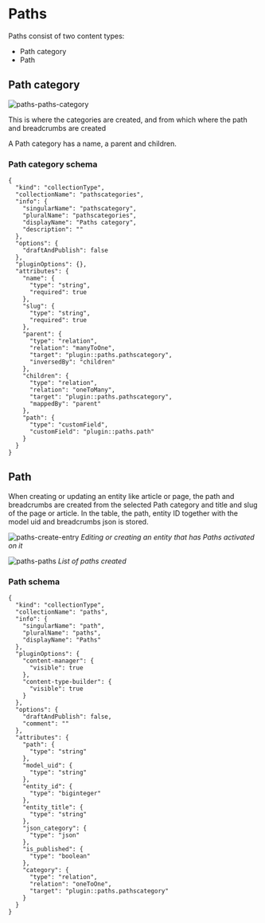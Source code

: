 # Paths

Paths consist of two content types:
- Path category
- Path

## Path category

![paths-paths-category](https://github.com/MindDesign/paths/assets/6894169/007d1266-0ae2-4d4b-a221-aff1cb65d94d)

This is where the categories are created, and from which where the path and breadcrumbs are created

A Path category has a name, a parent and children. 

### Path category schema

```
{
  "kind": "collectionType",
  "collectionName": "pathscategories",
  "info": {
    "singularName": "pathscategory",
    "pluralName": "pathscategories",
    "displayName": "Paths category",
    "description": ""
  },
  "options": {
    "draftAndPublish": false
  },
  "pluginOptions": {},
  "attributes": {
    "name": {
      "type": "string",
      "required": true
    },
    "slug": {
      "type": "string",
      "required": true
    },
    "parent": {
      "type": "relation",
      "relation": "manyToOne",
      "target": "plugin::paths.pathscategory",
      "inversedBy": "children"
    },
    "children": {
      "type": "relation",
      "relation": "oneToMany",
      "target": "plugin::paths.pathscategory",
      "mappedBy": "parent"
    },
    "path": {
      "type": "customField",
      "customField": "plugin::paths.path"
    }
  }
}
```


## Path

When creating or updating an entity like article or page, the path and breadcrumbs are created from the selected Path category and title and slug of the page or article. In the table, the path, entity ID together with the model uid and breadcrumbs json is stored. 

![paths-create-entry](https://github.com/MindDesign/paths/assets/6894169/207d56ed-ad4d-493a-ac6c-7e9640a6b5e5)
*Editing or creating an entity that has Paths activated on it*

![paths-paths](https://github.com/MindDesign/paths/assets/6894169/c44f26df-e8ca-489a-9dd5-8d01598efb0e)
*List of paths created*

### Path schema

```
{
  "kind": "collectionType",
  "collectionName": "paths",
  "info": {
    "singularName": "path",
    "pluralName": "paths",
    "displayName": "Paths"
  },
  "pluginOptions": {
    "content-manager": {
      "visible": true
    },
    "content-type-builder": {
      "visible": true
    }
  },
  "options": {
    "draftAndPublish": false,
    "comment": ""
  },
  "attributes": {
    "path": {
      "type": "string"
    },
    "model_uid": {
      "type": "string"
    },
    "entity_id": {
      "type": "biginteger"
    },
    "entity_title": {
      "type": "string"
    },
    "json_category": {
      "type": "json"
    },
    "is_published": {
      "type": "boolean"
    },
    "category": {
      "type": "relation",
      "relation": "oneToOne",
      "target": "plugin::paths.pathscategory"
    }
  }
}
```
